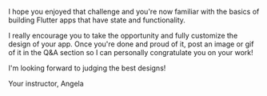 <p>I hope you enjoyed that challenge and you're now familiar with the basics of building Flutter apps that have state and functionality.</p><p>I really encourage you to take the opportunity and fully customize the design of your app. Once you're done and proud of it, post an image or gif of it in the Q&amp;A section so I can personally congratulate you on your work!</p><p>I'm looking forward to judging the best designs!</p><p>Your instructor, Angela</p>
